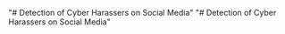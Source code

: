 "# Detection of Cyber Harassers on Social Media" 
"# Detection of Cyber Harassers on Social Media" 
